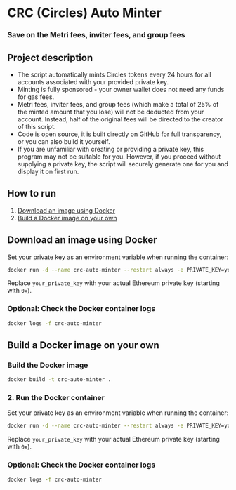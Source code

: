 # CRC (Circles) Auto Minter

### Save on the Metri fees, inviter fees, and group fees
 

## Project description 
- The script automatically mints Circles tokens every 24 hours for all accounts associated with your provided private key.
- Minting is fully sponsored - your owner wallet does not need any funds for gas fees.
- Metri fees, inviter fees, and group fees (which make a total of 25% of the minted amount that you lose) will not be deducted from your account. Instead, half of the original fees will be directed to the creator of this script.
- Code is open source, it is built directly on GitHub for full transparency, or you can also build it yourself.
- If you are unfamiliar with creating or providing a private key, this program may not be suitable for you. However, if you proceed without supplying a private key, the script will securely generate one for you and display it on first run.


## How to run

1. [Download an image using Docker](#download-an-image-using-docker)
2. [Build a Docker image on your own](#build-a-docker-image-on-your-own)


## Download an image using Docker
Set your private key as an environment variable when running the container:

```sh
docker run -d --name crc-auto-minter --restart always -e PRIVATE_KEY=your_private_key 0xmj/crc-auto-minter:latest
```

Replace `your_private_key` with your actual Ethereum private key (starting with `0x`).

### Optional: Check the Docker container logs

```sh
docker logs -f crc-auto-minter
```

## Build a Docker image on your own

### Build the Docker image

```sh
docker build -t crc-auto-minter .
```

### 2. Run the Docker container

Set your private key as an environment variable when running the container:

```sh
docker run -d --name crc-auto-minter --restart always -e PRIVATE_KEY=your_private_key crc-auto-minter
```

Replace `your_private_key` with your actual Ethereum private key (starting with `0x`).


### Optional: Check the Docker container logs

```sh
docker logs -f crc-auto-minter
```